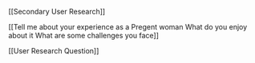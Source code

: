 
[[Secondary User Research]]

[[Tell me about your experience as a Pregent woman What do you enjoy about it What are some challenges you face]]

[[User Research Question]]